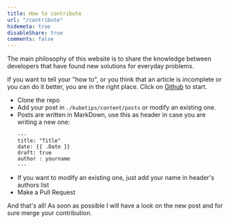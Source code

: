 ```yaml
---
title: How to contribute
url: "/contribute"
hidemeta: true
disableShare: true
comments: false
---
```

The main philosophy of this website is to share the knowledge between developers
that have found new solutions for everyday problems.

If you want to tell your "how to", or you think that an article is incomplete or
you can do it better, you are in the right place. Click on [Github](https://github.com/mfranzon/blog) to start.


<ul>
<li>Clone the repo</li>
<li>Add your post in <code>./kubetips/content/posts</code> or modify an existing one.</li>
<li> Posts are written in MarkDown, use this as header in case you are writing a new one:

```
---
title: "Title"
date: {{ .Date }}
draft: true
author : yourname
---
```

<li>If you want to modify an existing one, just add your name in header's authors list</li>
<li>Make a Pull Request</li>
</ul>

And that's all! As soon as possible I will have a look on the new post
and for sure merge your contribution.
